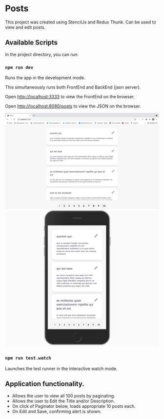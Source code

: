 # Posts

This project was created using StencilJs and Redux Thunk. Can be used to view and edit posts.

## Available Scripts

In the project directory, you can run:

### `npm run dev`

Runs the app in the development mode.<br />

This simultaneously runs both FrontEnd and BackEnd (json server).<br />

Open [http://localhost:3333](http://localhost:3333) to view the FrontEnd on the browser. <br />

Open [http://localhost:8080/posts](http://localhost:8080/posts) to view the JSON on the browser. <br />

![](./images/desktop.png)
![](./images/mobile.png)

### `npm run test.watch`

Launches the test runner in the interactive watch mode.<br />


## Application functionality.

* Allows the user to view all 100 posts by paginating.
* Allows the user to Edit the Title and/or Description.
* On click of Paginator below, loads appropriate 10 posts each.
* On Edit and Save, confirming alert is shown.